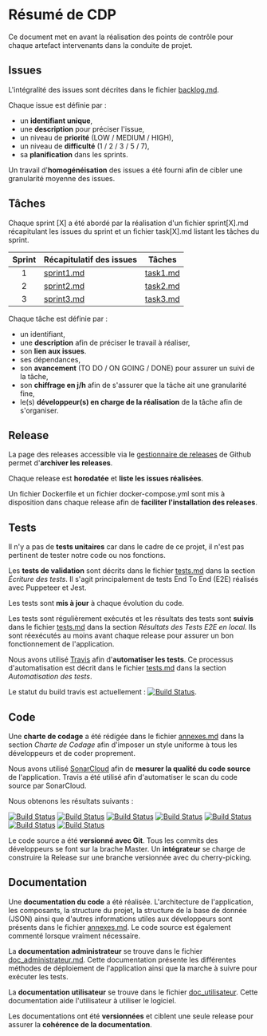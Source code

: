 # Résumé de CDP

Ce document met en avant la réalisation des points de contrôle pour chaque artefact intervenants dans la conduite de projet.

## Issues

L'intégralité des issues sont décrites dans le fichier [backlog.md](https://github.com/maphdev/M2_CDP/blob/master/gestion/backlog.md).

Chaque issue est définie par :
- un __identifiant unique__,
- une __description__ pour préciser l'issue,
- un niveau de __priorité__ (LOW / MEDIUM / HIGH),
- un niveau de __difficulté__ (1 / 2 / 3 / 5 / 7),
- sa __planification__ dans les sprints.

Un travail d'__homogénéisation__ des issues a été fourni afin de cibler une granularité moyenne des issues.

## Tâches

Chaque sprint [X] a été abordé par la réalisation d'un fichier sprint[X].md récapitulant les issues du sprint et un fichier task[X].md listant les tâches du sprint.

| Sprint | Récapitulatif des issues | Tâches |
|:--:|:------------|:--------------------:|
| 1 | [sprint1.md](https://github.com/maphdev/M2_CDP/blob/master/gestion/sprint1.md) | [task1.md](https://github.com/maphdev/M2_CDP/blob/master/gestion/task1.md) |
| 2 | [sprint2.md](https://github.com/maphdev/M2_CDP/blob/master/gestion/sprint2.md) | [task2.md](https://github.com/maphdev/M2_CDP/blob/master/gestion/task2.md) |
| 3 | [sprint3.md](https://github.com/maphdev/M2_CDP/blob/master/gestion/sprint3.md) | [task3.md](https://github.com/maphdev/M2_CDP/blob/master/gestion/task3.md) |

Chaque tâche est définie par :
- un identifiant,
- une __description__ afin de préciser le travail à réaliser,
- son __lien aux issues__.
- ses dépendances,
- son __avancement__ (TO DO / ON GOING / DONE) pour assurer un suivi de la tâche,
- son __chiffrage en j/h__ afin de s'assurer que la tâche ait une granularité fine,
- le(s) __développeur(s) en charge de la réalisation__ de la tâche afin de s'organiser.

## Release

La page des releases accessible via le [gestionnaire de releases](https://github.com/maphdev/M2_CDP/releases) de Github permet d'__archiver les releases__.

Chaque release est __horodatée__ et __liste les issues réalisées__.

Un fichier Dockerfile et un fichier docker-compose.yml sont mis à disposition dans chaque release afin de __faciliter l'installation des releases__.

## Tests

Il n'y a pas de __tests unitaires__ car dans le cadre de ce projet, il n'est pas pertinent de tester notre code ou nos fonctions.

Les __tests de validation__ sont décrits dans le fichier [tests.md](https://github.com/maphdev/M2_CDP/blob/master/gestion/tests.md) dans la section *Écriture des tests*. Il s'agit principalement de tests End To End (E2E) réalisés avec Puppeteer et Jest.

Les tests sont __mis à jour__ à chaque évolution du code.

Les tests sont régulièrement exécutés et les résultats des tests sont __suivis__ dans le fichier [tests.md](https://github.com/maphdev/M2_CDP/blob/master/gestion/tests.md) dans la section *Résultats des Tests E2E en local*. Ils sont réexécutés au moins avant chaque release pour assurer un bon fonctionnement de l'application.

Nous avons utilisé [Travis](https://travis-ci.com/) afin d'__automatiser les tests__. Ce processus d'automatisation est décrit dans le fichier [tests.md](https://github.com/maphdev/M2_CDP/blob/master/gestion/tests.md) dans la section *Automatisation des tests*.

Le statut du build travis est actuellement : [![Build Status](https://travis-ci.com/maphdev/M2_CDP.svg?branch=master)](https://travis-ci.com/maphdev/M2_CDP).

## Code

Une __charte de codage__ a été rédigée dans le fichier [annexes.md](https://github.com/maphdev/M2_CDP/blob/master/gestion/annexes.md) dans la section *Charte de Codage* afin d'imposer un style uniforme à tous les développeurs et de coder proprement.

Nous avons utilisé [SonarCloud](https://sonarcloud.io/) afin de __mesurer la qualité du code source__ de l'application. Travis a été utilisé afin d'automatiser le scan du code source par SonarCloud.

Nous obtenons les résultats suivants :

[![Build Status](https://sonarcloud.io/api/project_badges/measure?project=M2:CDP&metric=ncloc)](https://sonarcloud.io/dashboard?id=M2:CDP) [![Build Status](https://sonarcloud.io/api/project_badges/measure?project=M2:CDP&metric=code_smells)](https://sonarcloud.io/dashboard?id=M2:CDP) [![Build Status](https://sonarcloud.io/api/project_badges/measure?project=M2:CDP&metric=bugs)](https://sonarcloud.io/dashboard?id=M2:CDP) [![Build Status](https://sonarcloud.io/api/project_badges/measure?project=M2:CDP&metric=vulnerabilities)](https://sonarcloud.io/dashboard?id=M2:CDP) [![Build Status](https://sonarcloud.io/api/project_badges/measure?project=M2:CDP&metric=duplicated_lines_density)](https://sonarcloud.io/dashboard?id=M2:CDP) [![Build Status](https://sonarcloud.io/api/project_badges/measure?project=M2:CDP&metric=security_rating)](https://sonarcloud.io/dashboard?id=M2:CDP) [![Build Status](https://sonarcloud.io/api/project_badges/measure?project=M2:CDP&metric=alert_status)](https://sonarcloud.io/dashboard?id=M2:CDP)

Le code source a été __versionné avec Git__. Tous les commits des développeurs se font sur la brache Master. Un __intégrateur__ se charge de construire la Release sur une branche versionnée avec du cherry-picking.


## Documentation

Une __documentation du code__ a été réalisée. L'architecture de l'application, les composants, la structure du projet, la structure de la base de donnée (JSON) ainsi que d'autres informations utiles aux développeurs sont présents dans le fichier [annexes.md](https://github.com/maphdev/M2_CDP/blob/master/gestion/annexes.md). Le code source est également commenté lorsque vraiment nécessaire.

La __documentation administrateur__ se trouve dans le fichier [doc_administrateur.md](https://github.com/maphdev/M2_CDP/blob/master/cdp-2018/doc/doc_administrateur.md). Cette documentation présente les différentes méthodes de déploiement de l'application ainsi que la marche à suivre pour exécuter les tests.

La __documentation utilisateur__ se trouve dans le fichier [doc_utilisateur](https://github.com/maphdev/M2_CDP/blob/master/cdp-2018/doc/doc_utilisateur.md). Cette documentation aide l'utilisateur à utiliser le logiciel.

Les documentations ont été __versionnées__ et ciblent une seule release pour assurer la __cohérence de la documentation__.
